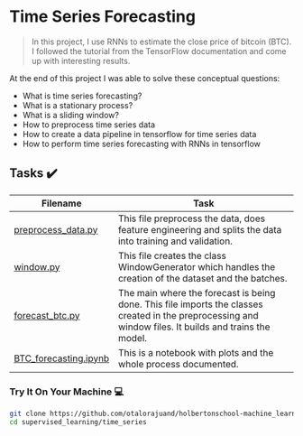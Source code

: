 # Time Series Forecasting

> In this project, I use RNNs to estimate the close price of bitcoin (BTC). I followed the tutorial from the TensorFlow documentation and come up with interesting results. 

At the end of this project I was able to solve these conceptual questions:

* What is time series forecasting?
* What is a stationary process?
* What is a sliding window?
* How to preprocess time series data
* How to create a data pipeline in tensorflow for time series data
* How to perform time series forecasting with RNNs in tensorflow

## Tasks :heavy_check_mark:

| Filename | Task |
| ------ | ------------------------------------------------- | 
| [preprocess_data.py](https://github.com/otalorajuand/holbertonschool-machine_learning/blob/main/supervised_learning/time_series/preprocess_data.py)| This file preprocess the data, does feature engineering and splits the data into training and validation. |
| [window.py](https://github.com/otalorajuand/holbertonschool-machine_learning/blob/main/supervised_learning/time_series/window.py)| This file creates the class WindowGenerator which handles the creation of the dataset and the batches. |
| [forecast_btc.py](https://github.com/otalorajuand/holbertonschool-machine_learning/blob/main/supervised_learning/time_series/forecast_btc.py)| The main where the forecast is being done. This file imports the classes created in the preprocessing and window files. It builds and trains the model. |
| [BTC_forecasting.ipynb](https://github.com/otalorajuand/holbertonschool-machine_learning/blob/main/supervised_learning/time_series/BTC_forecasting.ipynb)| This is a notebook with plots and the whole process documented. |

### Try It On Your Machine :computer:
```bash
git clone https://github.com/otalorajuand/holbertonschool-machine_learning.git
cd supervised_learning/time_series
```